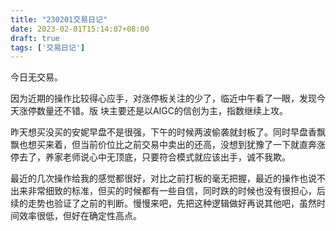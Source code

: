 ```yaml
---
title: "230201交易日记"
date: 2023-02-01T15:14:07+08:00
draft: true
tags: ['交易日记']
---
```


今日无交易。

因为近期的操作比较得心应手，对涨停板关注的少了，临近中午看了一眼，发现今天涨停数量还不错。版
块主要还是以AIGC的信创为主，指数继续上攻。

昨天想买没买的安妮早盘不是很强，下午的时候两波偷袭就封板了。同时早盘香飘飘也想买来着，但当前价位比之前交易中卖出的还高，没想到犹豫了一下就直奔涨停去了，养家老师说心中无顶底，只要符合模式就应该出手，诚不我欺。

最近的几次操作给我的感觉都很好，对比之前打板的毫无把握，最近的操作也说不出来非常细致的标准，但买的时候都有一些自信，同时跌的时候也没有很担心，后续的走势也验证了之前的判断。慢慢来吧，先把这种逻辑做好再说其他吧，虽然时间效率很低，但好在确定性高点。